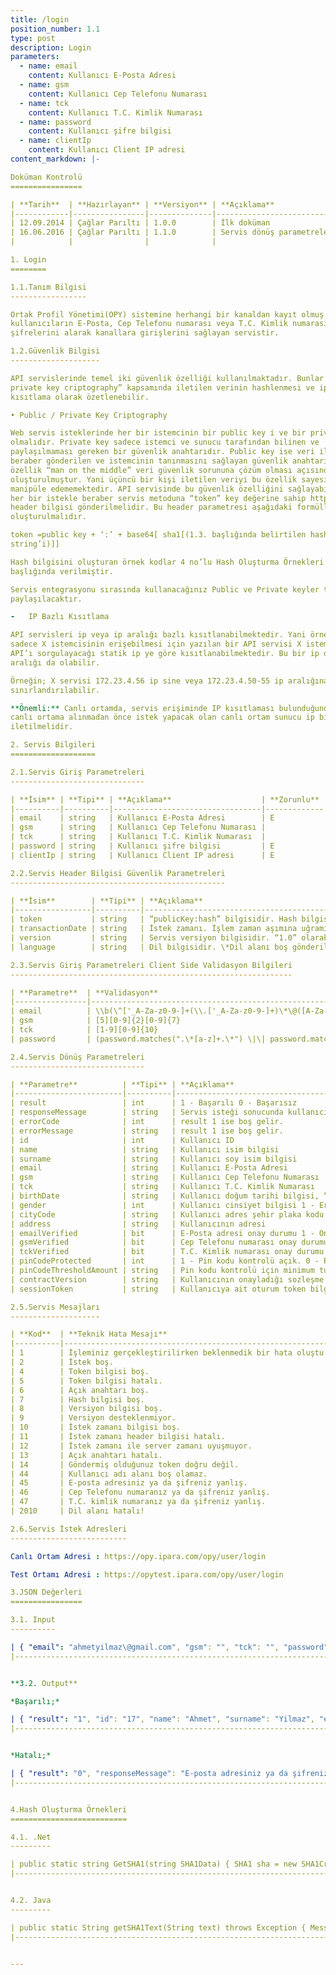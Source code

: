 ```yaml
---
title: /login
position_number: 1.1
type: post
description: Login
parameters:
  - name: email
    content: Kullanıcı E-Posta Adresi
  - name: gsm
    content: Kullanıcı Cep Telefonu Numarası
  - name: tck
    content: Kullanıcı T.C. Kimlik Numarası
  - name: password
    content: Kullanıcı şifre bilgisi
  - name: clientIp
    content: Kullanıcı Client IP adresi
content_markdown: |-

Doküman Kontrolü
================

| **Tarih**  | **Hazırlayan** | **Versiyon** | **Açıklama**                              |
|------------|----------------|--------------|-------------------------------------------|
| 12.09.2014 | Çağlar Parıltı | 1.0.0        | İlk doküman                               |
| 16.06.2016 | Çağlar Parıltı | 1.1.0        | Servis dönüş parametreleri değişiklikleri |
|            |                |              |                                           |

1. Login
========

1.1.Tanım Bilgisi
-----------------

Ortak Profil Yönetimi(OPY) sistemine herhangi bir kanaldan kayıt olmuş bireysel
kullanıcıların E-Posta, Cep Telefonu numarası veya T.C. Kimlik numarası ile
şifrelerini alarak kanallara girişlerini sağlayan servistir.

1.2.Güvenlik Bilgisi
--------------------

API servislerinde temel iki güvenlik özelliği kullanılmaktadır. Bunlar “public /
private key criptography” kapsamında iletilen verinin hashlenmesi ve ip bazlı
kısıtlama olarak özetlenebilir.

• Public / Private Key Criptography

Web servis isteklerinde her bir istemcinin bir public key i ve bir private key i
olmalıdır. Private key sadece istemci ve sunucu tarafından bilinen ve
paylaşılmaması gereken bir güvenlik anahtarıdır. Public key ise veri iletimi ile
beraber gönderilen ve istemcinin tanınmasını sağlayan güvenlik anahtarıdır. Bu
özellik “man on the middle” veri güvenlik sorununa çözüm olması açısından
oluşturulmuştur. Yani üçüncü bir kişi iletilen veriyi bu özellik sayesinde
manipüle edememektedir. API servisinde bu güvenlik özelliğini sağlayabilmek için
her bir istekle beraber servis metoduna “token” key değerine sahip http request
header bilgisi gönderilmelidir. Bu header parametresi aşağıdaki formülle
oluşturulmalıdır.

token =public key + ‘:’ + base64[ sha1[(1.3. başlığında belirtilen hash input
string’i)]]

Hash bilgisini oluşturan örnek kodlar 4 no’lu Hash Oluşturma Örnekleri
başlığında verilmiştir.

Servis entegrasyonu sırasında kullanacağınız Public ve Private keyler tarafınıza
paylaşılacaktır.

-   IP Bazlı Kısıtlama

API servisleri ip veya ip aralığı bazlı kısıtlanabilmektedir. Yani örneğin
sadece X istemcisinin erişebilmesi için yazılan bir API servisi X istemcisinin
API’ı sorgulayacağı statik ip ye göre kısıtlanabilmektedir. Bu bir ip değil ip
aralığı da olabilir.

Örneğin; X servisi 172.23.4.56 ip sine veya 172.23.4.50-55 ip aralığına göre
sınırlandırılabilir.

**Önemli:** Canlı ortamda, servis erişiminde IP kısıtlaması bulunduğundan servis
canlı ortama alınmadan önce istek yapacak olan canlı ortam sunucu ip bilgisi
iletilmelidir.

2. Servis Bilgileri
===================

2.1.Servis Giriş Parametreleri
------------------------------

| **İsim** | **Tipi** | **Açıklama**                    | **Zorunlu** | **Örnek Değer**          |
|----------|----------|---------------------------------|-------------|--------------------------|
| email    | string   | Kullanıcı E-Posta Adresi        | E           | “ahmetyilmaz\@gmail.com” |
| gsm      | string   | Kullanıcı Cep Telefonu Numarası |             | “5551231212”             |
| tck      | string   | Kullanıcı T.C. Kimlik Numarası  |             | “25457469874”            |
| password | string   | Kullanıcı şifre bilgisi         | E           | “1234qwer”               |
| clientIp | string   | Kullanıcı Client IP adresi      | E           | “127.0.0.1”              |

2.2.Servis Header Bilgisi Güvenlik Parametreleri
------------------------------------------------

| **İsim**        | **Tipi** | **Açıklama**                                                                                                                                                                                                                                                                                                    | **Zorunlu** | **Örnek Değer**                                |
|-----------------|----------|-----------------------------------------------------------------------------------------------------------------------------------------------------------------------------------------------------------------------------------------------------------------------------------------------------------------|-------------|------------------------------------------------|
| token           | string   | “publicKey:hash” bilgisidir. Hash bilgisi; "*privateKey + email + gsm + tck + password + transactionDate*" alanlarını birbirlerine, verilen sıra ile ekleyerek, SHA1 kriptografik hash fonksiyonun base64 methodu ile encode edilmesi sonucunda oluşur. Null değerler “” (Empty String) olarak kullanılmalıdır. | E           | “TX5JLO1O8XBTI1G:7bVWUITWzkKsSXL3Ok/YCTN8X6c=” |
| transactionDate | string   | İstek zamanı. İşlem zaman aşımına uğramış ise istek reddedilir. “yyyy-MM-dd HH:mm:ss“ formatındadır.                                                                                                                                                                                                            | E           | “2014-08-12 23:59:59”                          |
| version         | string   | Servis versiyon bilgisidir. “1.0” olarak gönderilmelidir.                                                                                                                                                                                                                                                       | E           | “1.0”                                          |
| language        | string   | Dil bilgisidir. \*Dil alanı boş gönderilirse varsayılan dil Türkçe olarak ayarlanmaktadır. \*Desteklenen diller ayrı dokümanda belirtilmiştir.                                                                                                                                                                  | H\*         | “tr-TR”                                        |

2.3.Servis Giriş Parametreleri Client Side Validasyon Bilgileri
---------------------------------------------------------------

| **Parametre**  | **Validasyon**                                                                                                                                       |
|----------------|------------------------------------------------------------------------------------------------------------------------------------------------------|
| email          | \\b(\^['_A-Za-z0-9-]+(\\.['_A-Za-z0-9-]+)\*\@([A-Za-z0-9-])+(\\.[A-Za-z0-9-]+)\*((\\.[A-Za-z0-9]{2,})\|(\\.[A-Za-z0-9]{2,}\\.[A-Za-z0-9]{2,}))\$)\\b |
| gsm            | [5][0-9]{2}[0-9]{7}                                                                                                                                  |
| tck            | [1-9][0-9]{10}                                                                                                                                       |
| password       | (password.matches(".\*[a-z]+.\*") \|\| password.matches(".\*[A-Z]+.\*")) && password.matches(".\*\\\\d+.\*"). Minimum 8, Maksimum 20 karakter        |

2.4.Servis Dönüş Parametreleri
------------------------------

| **Parametre**          | **Tipi** | **Açıklama**                                                                                                        | **Örnek Değer**                                        |
|------------------------|----------|---------------------------------------------------------------------------------------------------------------------|--------------------------------------------------------|
| result                 | int      | 1 - Başarılı 0 - Başarısız                                                                                          | 0                                                      |
| responseMessage        | string   | Servis isteği sonucunda kullanıcıya gösterilmesi gereken mesajdır.                                                  | Lütfen cep telefonu numaranızı 10 hane olarak giriniz. |
| errorCode              | int      | result 1 ise boş gelir.                                                                                             | 22                                                     |
| errorMessage           | string   | result 1 ise boş gelir.                                                                                             | Lütfen cep telefonu numaranızı 10 hane olarak giriniz. |
| id                     | int      | Kullanıcı ID                                                                                                        | 1                                                      |
| name                   | string   | Kullanıcı isim bilgisi                                                                                              | “Ahmet”                                                |
| surname                | string   | Kullanıcı soy isim bilgisi                                                                                          | “Yılmaz”                                               |
| email                  | string   | Kullanıcı E-Posta Adresi                                                                                            | “ahmetyilmaz\@gmail.com”                               |
| gsm                    | string   | Kullanıcı Cep Telefonu Numarası                                                                                     | “5551231212”                                           |
| tck                    | string   | Kullanıcı T.C. Kimlik Numarası                                                                                      | “25457469874”                                          |
| birthDate              | string   | Kullanıcı doğum tarihi bilgisi, “yyyy-MM-dd” formatında gönderilecektir.                                            | “1986-10-05”                                           |
| gender                 | int      | Kullanıcı cinsiyet bilgisi 1 - Erkek 2 - Kadın                                                                      | 1                                                      |
| cityCode               | string   | Kullanıcı adres şehir plaka kodu                                                                                    | “06”,”34”                                              |
| address                | string   | Kullanıcının adresi                                                                                                 | “Fulya Mah. Mevlüt Pehlivan Sok. Şişli”                |
| emailVerified          | bit      | E-Posta adresi onay durumu 1 - Onaylı 0 - Onaysız                                                                   | 0                                                      |
| gsmVerified            | bit      | Cep Telefonu numarası onay durumu 1 - Onaylı 0 - Onaysız                                                            | 1                                                      |
| tckVerified            | bit      | T.C. Kimlik numarası onay durumu 1 - Onaylı 0 - Onaysız                                                             | 1                                                      |
| pinCodeProtected       | int      | 1 - Pin kodu kontrolü açık. 0 - Pin kodu kontrolü kapalı.                                                           | 1                                                      |
| pinCodeThresholdAmount | string   | Pin kodu kontrolü için minimum tutar. Kuruş ayracı olmadan gönderilecektir. 1 TL 100 olarak gönderilecektir.        | “100”                                                  |
| contractVersion        | string   | Kullanıcının onayladığı sozleşme versiyonu bilgisidir.                                                              | “v_1.0”                                                |
| sessionToken           | string   | Kullanıcıya ait oturum token bilgisi. SessionToken parametresi zorunlu olan servislerde gönderilecek olan değerdir. | “7bVWUITWzkKsSXL3Ok/YCTN8X6c=”                         |

2.5.Servis Mesajları
--------------------

| **Kod**  | **Teknik Hata Mesajı**                                                              | **Kullanıcı Dostu Mesaj**                                                           |
|----------|-------------------------------------------------------------------------------------|-------------------------------------------------------------------------------------|
| 1        | İşleminiz gerçekleştirilirken beklenmedik bir hata oluştu. Lütfen tekrar deneyiniz. | İşleminiz gerçekleştirilirken beklenmedik bir hata oluştu. Lütfen tekrar deneyiniz. |
| 2        | İstek boş.                                                                          | İşleminiz gerçekleştirilirken beklenmedik bir hata oluştu. Lütfen tekrar deneyiniz. |
| 4        | Token bilgisi boş.                                                                  | İşleminiz gerçekleştirilirken beklenmedik bir hata oluştu. Lütfen tekrar deneyiniz. |
| 5        | Token bilgisi hatalı.                                                               | İşleminiz gerçekleştirilirken beklenmedik bir hata oluştu. Lütfen tekrar deneyiniz. |
| 6        | Açık anahtarı boş.                                                                  | İşleminiz gerçekleştirilirken beklenmedik bir hata oluştu. Lütfen tekrar deneyiniz. |
| 7        | Hash bilgisi boş.                                                                   | İşleminiz gerçekleştirilirken beklenmedik bir hata oluştu. Lütfen tekrar deneyiniz. |
| 8        | Versiyon bilgisi boş.                                                               | İşleminiz gerçekleştirilirken beklenmedik bir hata oluştu. Lütfen tekrar deneyiniz. |
| 9        | Versiyon desteklenmiyor.                                                            | İşleminiz gerçekleştirilirken beklenmedik bir hata oluştu. Lütfen tekrar deneyiniz. |
| 10       | İstek zamanı bilgisi boş.                                                           | İşleminiz gerçekleştirilirken beklenmedik bir hata oluştu. Lütfen tekrar deneyiniz. |
| 11       | İstek zamanı header bilgisi hatalı.                                                 | İşleminiz gerçekleştirilirken beklenmedik bir hata oluştu. Lütfen tekrar deneyiniz. |
| 12       | İstek zamanı ile server zamanı uyuşmuyor.                                           | İşleminiz gerçekleştirilirken beklenmedik bir hata oluştu. Lütfen tekrar deneyiniz. |
| 13       | Açık anahtarı hatalı.                                                               | İşleminiz gerçekleştirilirken beklenmedik bir hata oluştu. Lütfen tekrar deneyiniz. |
| 14       | Göndermiş olduğunuz token doğru değil.                                              | İşleminiz gerçekleştirilirken beklenmedik bir hata oluştu. Lütfen tekrar deneyiniz. |
| 44       | Kullanıcı adı alanı boş olamaz.                                                     | Kullanıcı adı alanı boş olamaz.                                                     |
| 45       | E-posta adresiniz ya da şifreniz yanlış.                                            | E-posta adresiniz ya da şifreniz yanlış.                                            |
| 46       | Cep Telefonu numaranız ya da şifreniz yanlış.                                       | Cep Telefonu numaranız ya da şifreniz yanlış.                                       |
| 47       | T.C. kimlik numaranız ya da şifreniz yanlış.                                        | T.C. kimlik numaranız ya da şifreniz yanlış.                                        |
| 2010     | Dil alanı hatalı!                                                                   | İşleminiz gerçekleştirilirken beklenmedik bir hata oluştu. Lütfen tekrar deneyiniz. |

2.6.Servis İstek Adresleri
--------------------------

Canlı Ortam Adresi : https://opy.ipara.com/opy/user/login

Test Ortamı Adresi : https://opytest.ipara.com/opy/user/login

3.JSON Değerleri
================

3.1. Input
----------

| { "email": "ahmetyilmaz\@gmail.com", "gsm": "", "tck": "", "password": "1234qwer", "clientIp": "127.0.0.1" } |
|--------------------------------------------------------------------------------------------------------------|


**3.2. Output**

*Başarılı;*

| { "result": "1", "id": "17", "name": "Ahmet", "surname": "Yilmaz", "email": "ahmetyilmaz\@gmail.com", "gsm": "5559849271", "tck": "36527347292", "address": "Mevlüt Pehlivan Sokak Fulya Mahallesi Multinet Plaza No:12", "cityCode": "34", "birthDate": "1990-07-07", "gender": "1", "firstLogin": "0", "emailVerified":"0", "gsmVerified":"1", "tckVerified":"0", “pinCodeProtected”:”1”, “pinCodeThresholdAmount”:”2336”, “contractVersion”:”v1.0”, “sessionToken”: “7bVWUITWzkKsSXL3Ok/YCTN8X6c=” } |
|---------------------------------------------------------------------------------------------------------------------------------------------------------------------------------------------------------------------------------------------------------------------------------------------------------------------------------------------------------------------------------------------------------------------------------------------------------------------------------------------------------|


*Hatalı;*

| { "result": "0", "responseMessage": "E-posta adresiniz ya da şifreniz yanlış.", "errorCode": "45", "errorMessage": "E-posta adresiniz ya da şifreniz yanlış." } |
|-----------------------------------------------------------------------------------------------------------------------------------------------------------------|


4.Hash Oluşturma Örnekleri
==========================

4.1. .Net
---------

| public static string GetSHA1(string SHA1Data) { SHA1 sha = new SHA1CryptoServiceProvider(); byte[] hashbytes = System.Text.Encoding.UTF8.GetBytes(SHA1Data); byte[] inputbytes = sha.ComputeHash(hashbytes); return Convert.ToBase64String(inputbytes); } |
|-----------------------------------------------------------------------------------------------------------------------------------------------------------------------------------------------------------------------------------------------------------|


4.2. Java
---------

| public static String getSHA1Text(String text) throws Exception { MessageDigest sha1 = MessageDigest.getInstance("SHA-1"); return (new BASE64Encoder()).encode(sha1.digest(text.getBytes("UTF-8"))); } |
|-------------------------------------------------------------------------------------------------------------------------------------------------------------------------------------------------------|


---
```



